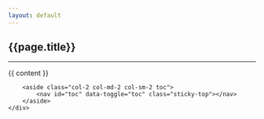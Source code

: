 ```yaml
---
layout: default
---
```


<div class="container-fluid">
	<div class="row">
		<h2> {{page.title}} </h2>
		<div class="col-9 col-md-9 col-sm-9">
			<hr>
			{{ content }}
		</div>

		<aside class="col-2 col-md-2 col-sm-2 toc">
			<nav id="toc" data-toggle="toc" class="sticky-top"></nav>
		</aside>
	</div>
</div>